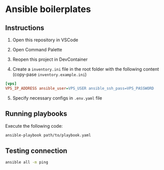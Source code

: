 # Ansible boilerplates

## Instructions

1. Open this repository in VSCode

2. Open Command Palette

3. Reopen this project in DevContainer

4. Create a `inventory.ini` file in the root folder with the following content (copy-pase `inventory.example.ini`)

```ini
[vps]
VPS_IP_ADDRESS ansible_user=VPS_USER ansible_ssh_pass=VPS_PASSWORD
```

5. Specify necessary configs in `.env.yaml` file

## Running playbooks

Execute the following code:

```bash
ansible-playbook path/to/playbook.yaml
```

## Testing connection

```bash
ansible all -m ping
```